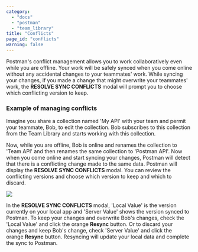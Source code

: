```yaml
---
category: 
  - "docs"
  - "postman"
  - "team_library"
title: "Conflicts"
page_id: "conflicts"
warning: false
---
```


Postman's conflict management allows you to work collaboratively even while you are offline. Your work will be safely synced when you come online without any accidental changes to your teammates' work. While syncing your changes, if you made a change that might overwrite your teammates' work, the **RESOLVE SYNC CONFLICTS** modal will prompt you to choose which conflicting version to keep.

### Example of managing conflicts

Imagine you share a collection named 'My API' with your team and permit your teammate, Bob, to edit the collection. Bob subscribes to this collection from the Team Library and starts working with this collection.

Now, while you are offline, Bob is online and renames the collection to 'Team API' and then renames the same collection to 'Postman API'. Now when you come online and start syncing your changes, Postman will detect that there is a conflicting change made to the same data. Postman will display the **RESOLVE SYNC CONFLICTS** modal. You can review the conflicting versions and choose which version to keep and which to discard. 

![](https://s3.amazonaws.com/postman-static-getpostman-com/postman-docs/59029599.png)

In the **RESOLVE SYNC CONFLICTS** modal, 'Local Value' is the version currently on your local app and 'Server Value' shows the version synced to Postman. To keep your changes and overwrite Bob's changes, check the 'Local Value' and click the orange **Resync** button. Or to discard your changes and keep Bob's change, check 'Server Value' and click the orange **Resync** button. Resyncing will update your local data and complete the sync to Postman.
